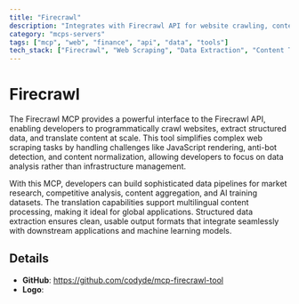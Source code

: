 ```yaml
---
title: "Firecrawl"
description: "Integrates with Firecrawl API for website crawling, content translation, and structured data extraction to enhance web data processing workflows."
category: "mcps-servers"
tags: ["mcp", "web", "finance", "api", "data", "tools"]
tech_stack: ["Firecrawl", "Web Scraping", "Data Extraction", "Content Translation", "API Integration"]
---
```


# Firecrawl

The Firecrawl MCP provides a powerful interface to the Firecrawl API, enabling developers to programmatically crawl websites, extract structured data, and translate content at scale. This tool simplifies complex web scraping tasks by handling challenges like JavaScript rendering, anti-bot detection, and content normalization, allowing developers to focus on data analysis rather than infrastructure management.

With this MCP, developers can build sophisticated data pipelines for market research, competitive analysis, content aggregation, and AI training datasets. The translation capabilities support multilingual content processing, making it ideal for global applications. Structured data extraction ensures clean, usable output formats that integrate seamlessly with downstream applications and machine learning models.

## Details

- **GitHub**: https://github.com/codyde/mcp-firecrawl-tool
- **Logo**: 
